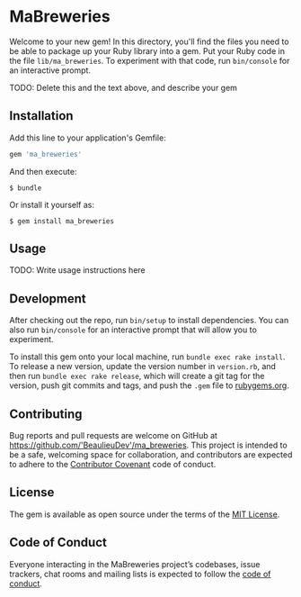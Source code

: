 # MaBreweries

Welcome to your new gem! In this directory, you'll find the files you need to be able to package up your Ruby library into a gem. Put your Ruby code in the file `lib/ma_breweries`. To experiment with that code, run `bin/console` for an interactive prompt.

TODO: Delete this and the text above, and describe your gem

## Installation

Add this line to your application's Gemfile:

```ruby
gem 'ma_breweries'
```

And then execute:

    $ bundle

Or install it yourself as:

    $ gem install ma_breweries

## Usage

TODO: Write usage instructions here

## Development

After checking out the repo, run `bin/setup` to install dependencies. You can also run `bin/console` for an interactive prompt that will allow you to experiment.

To install this gem onto your local machine, run `bundle exec rake install`. To release a new version, update the version number in `version.rb`, and then run `bundle exec rake release`, which will create a git tag for the version, push git commits and tags, and push the `.gem` file to [rubygems.org](https://rubygems.org).

## Contributing

Bug reports and pull requests are welcome on GitHub at https://github.com/'BeaulieuDev'/ma_breweries. This project is intended to be a safe, welcoming space for collaboration, and contributors are expected to adhere to the [Contributor Covenant](http://contributor-covenant.org) code of conduct.

## License

The gem is available as open source under the terms of the [MIT License](https://opensource.org/licenses/MIT).

## Code of Conduct

Everyone interacting in the MaBreweries project’s codebases, issue trackers, chat rooms and mailing lists is expected to follow the [code of conduct](https://github.com/'BeaulieuDev'/ma_breweries/blob/master/CODE_OF_CONDUCT.md).
